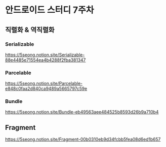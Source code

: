 # 안드로이드 스터디 7주차
## 직렬화 & 역직렬화
### Serializable
https://5seong.notion.site/Serializable-88e4485e71554ea4b4288f2fba381347<br>
### Parcelable
https://5seong.notion.site/Parcelable-e848c0faa2d840ca9489a5665797c59e<br>
### Bundle
https://5seong.notion.site/Bundle-eb49563aee484525b8593d26b9a710b4<br>
## Fragment
https://5seong.notion.site/Fragment-00b0310eb9d34fcbb5fea08d6ed1b657
